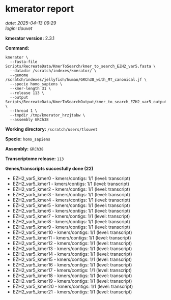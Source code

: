 # kmerator report
*date: 2025-04-13 09:29*  
*login: tlouvet*

**kmerator version:** 2.3.1

**Command:**

```
kmerator \
  --fasta-file Scripts/RecreateData/KmerToSearch/kmer_to_search_EZH2_var5.fasta \
  --datadir /scratch/indexes/kmerator/ \
  --genome /scratch/indexes/jellyfish/human/GRCh38_with_MT_canonical.jf \
  --specie homo_sapiens \
  --kmer-length 31 \
  --release 113 \
  --output Scripts/RecreateData/KmerToSearchOutput/kmer_to_search_EZH2_var5_output \
  --thread 1 \
  --tmpdir /tmp/kmerator_hrzjtabw \
  --assembly GRCh38
```

**Working directory:** `/scratch/users/tlouvet`

**Specie:** `homo_sapiens`

**Assembly:** `GRCh38`

**Transcriptome release:** `113`

**Genes/transcripts succesfully done (22)**

- EZH2_var5_kmer0 - kmers/contigs: 1/1 (level: transcript)
- EZH2_var5_kmer1 - kmers/contigs: 1/1 (level: transcript)
- EZH2_var5_kmer2 - kmers/contigs: 1/1 (level: transcript)
- EZH2_var5_kmer3 - kmers/contigs: 1/1 (level: transcript)
- EZH2_var5_kmer4 - kmers/contigs: 1/1 (level: transcript)
- EZH2_var5_kmer5 - kmers/contigs: 1/1 (level: transcript)
- EZH2_var5_kmer6 - kmers/contigs: 1/1 (level: transcript)
- EZH2_var5_kmer7 - kmers/contigs: 1/1 (level: transcript)
- EZH2_var5_kmer8 - kmers/contigs: 1/1 (level: transcript)
- EZH2_var5_kmer9 - kmers/contigs: 1/1 (level: transcript)
- EZH2_var5_kmer10 - kmers/contigs: 1/1 (level: transcript)
- EZH2_var5_kmer11 - kmers/contigs: 1/1 (level: transcript)
- EZH2_var5_kmer12 - kmers/contigs: 1/1 (level: transcript)
- EZH2_var5_kmer13 - kmers/contigs: 1/1 (level: transcript)
- EZH2_var5_kmer14 - kmers/contigs: 1/1 (level: transcript)
- EZH2_var5_kmer15 - kmers/contigs: 1/1 (level: transcript)
- EZH2_var5_kmer16 - kmers/contigs: 1/1 (level: transcript)
- EZH2_var5_kmer17 - kmers/contigs: 1/1 (level: transcript)
- EZH2_var5_kmer18 - kmers/contigs: 1/1 (level: transcript)
- EZH2_var5_kmer19 - kmers/contigs: 1/1 (level: transcript)
- EZH2_var5_kmer20 - kmers/contigs: 1/1 (level: transcript)
- EZH2_var5_kmer21 - kmers/contigs: 1/1 (level: transcript)
